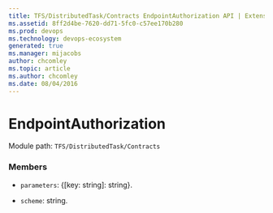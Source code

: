 ```yaml
---
title: TFS/DistributedTask/Contracts EndpointAuthorization API | Extensions for Azure DevOps Services
ms.assetid: 8ff2d4be-7620-dd71-5fc0-c57ee170b280
ms.prod: devops
ms.technology: devops-ecosystem
generated: true
ms.manager: mijacobs
author: chcomley
ms.topic: article
ms.author: chcomley
ms.date: 08/04/2016
---
```


# EndpointAuthorization

Module path: `TFS/DistributedTask/Contracts`


### Members

* `parameters`: {[key: string]: string}. 

* `scheme`: string. 

